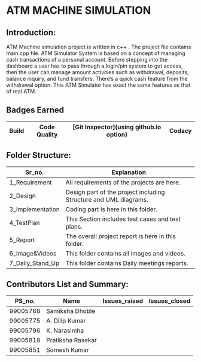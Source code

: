 # ATM MACHINE SIMULATION


## Introduction:

   ATM Machine simulation project is written in c++ . The project file contains main.cpp file. ATM Simulator System is based on a concept of managing cash transactions of a personal account. Before stepping into the dashboard a user has to pass through a login/pin system to get access, then the user can manage amount activities such as withdrawal, deposits, balance inquiry, and fund transfers. There’s a quick cash feature from the withdrawal option. This ATM Simulator has exact the same features as that of real ATM.


## Badges Earned
| Build | Code Quality | [Git Inspector](using github.io option) | Codacy | 
|--------|---------|-------|----------|

## Folder Structure:
| Sr_no. | Explanation |
|--------|-------------|
| 1_Requirement| All requirements of the projects are here. |
| 2_Design | Design part of the project including Structure and UML diagrams. |
| 3_Implementation | Coding part is here in this folder. |
| 4_TestPlan | This Section includes test cases and test plans. |
| 5_Report | The overall project report is here in this folder. |
| 6_Image&Videos | This folder contains all images and videos. |
| 7_Daily_Stand_Up | This folder contains Daily meetings reports. |

## Contributors List and Summary:
| PS_no.   |    Name           | Issues_raised | Issues_closed |
|----------|-------------------|---------------|---------------|
| 99005768 | Samiksha Dhoble   |               |               |
| 99005775 | A. Dilip Kumar    |               |               |
| 99005796 | K. Narasimha      |               |               |
| 99005818 | Pratiksha Rasekar |               |               |
| 99005851 | Somesh Kumar      |               |               |








